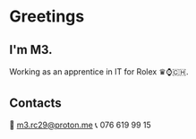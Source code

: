 # Greetings
## I'm M3.
Working as an apprentice in IT for Rolex ♛⌚🇨🇭.


## Contacts
📧 m3.rc29@proton.me
📞 076 619 99 15

